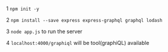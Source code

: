 1 `npm init -y`

2 `npm install --save express express-graphql graphql lodash`

3 `node app.js` to run the server

4 `localhost:4000/graphiql` will be tool(graphiQL) available